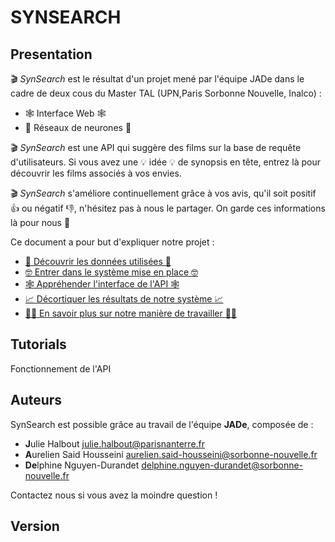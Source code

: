 # **SYNSEARCH**

## Presentation 

:clapper: *SynSearch* est le résultat d'un projet mené par l'équipe JADe dans le cadre de deux cous du Master TAL (UPN,Paris Sorbonne Nouvelle, Inalco) : 
- :spider_web: Interface Web :spider_web:
- :brain: Réseaux de neurones :brain:

:clapper: *SynSearch* est une API qui suggère des films sur la base de requête d'utilisateurs. Si vous avez une :bulb: idée :bulb: de synopsis en tête, entrez là pour découvrir les films associés à vos envies. 

:clapper: *SynSearch* s'améliore continuellement grâce à vos avis, qu'il soit positif :+1: ou négatif :-1:, n'hésitez pas à nous le partager. On garde ces informations là pour nous :shushing_face:	

Ce document a pour but d'expliquer notre projet : 
- [:notebook_with_decorative_cover: Découvrir les données utilisées :notebook_with_decorative_cover:](data.md)
- [:nerd_face: Entrer dans le système mise en place :nerd_face:](systeme.md)
- [:spider_web: Appréhender l'interface de l'API :spider_web:](interface.md)
- [:chart_with_upwards_trend: Décortiquer les résultats de notre système :chart_with_upwards_trend:](evaluation.md)
- [:male_detective: En savoir plus sur notre manière de travailler :male_detective:](methodologie.md)

## Tutorials

Fonctionnement de l'API 


## Auteurs

SynSearch est possible grâce au travail de l'équipe **JADe**, composée de : 
- **J**ulie Halbout <julie.halbout@parisnanterre.fr>
- **A**urelien Said Housseini <aurelien.said-housseini@sorbonne-nouvelle.fr>
- **De**lphine Nguyen-Durandet <delphine.nguyen-durandet@sorbonne-nouvelle.fr>

Contactez nous si vous avez la moindre question ! 

## Version 


